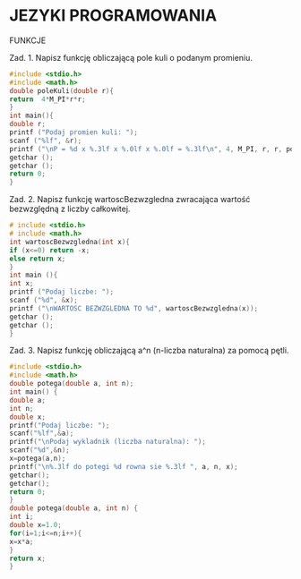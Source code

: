 # JEZYKI PROGRAMOWANIA

FUNKCJE

Zad. 1. Napisz funkcję obliczającą pole kuli o podanym promieniu.
```c
#include <stdio.h>
#include <math.h>
double poleKuli(double r){
return  4*M_PI*r*r;   
}
int main(){
double r;     
printf ("Podaj promien kuli: ");
scanf ("%lf", &r);
printf ("\nP = %d x %.3lf x %.0lf x %.0lf = %.3lf\n", 4, M_PI, r, r, poleKuli(r));
getchar ();
getchar ();
return 0;
}
```
Zad. 2. Napisz funkcję wartoscBezwzgledna zwracająca wartość bezwzględną z liczby całkowitej.
```c
# include <stdio.h>
# include <math.h>
int wartoscBezwzgledna(int x){
if (x<=0) return -x;
else return x;
}
int main (){
int x;
printf ("Podaj liczbe: ");
scanf ("%d", &x);
printf ("\nWARTOSC BEZWZGLEDNA TO %d", wartoscBezwzgledna(x));
getchar ();
getchar ();
}
```
Zad. 3. Napisz funkcję obliczającą a^n (n-liczba naturalna) za pomocą pętli.
```c
#include <stdio.h>
#include <math.h>
double potega(double a, int n);
int main() {
double a;
int n;
double x;
printf("Podaj liczbe: ");
scanf("%lf",&a);
printf("\nPodaj wykladnik (liczba naturalna): ");
scanf("%d",&n);
x=potega(a,n);
printf("\n%.3lf do potegi %d rowna sie %.3lf ", a, n, x);
getchar();
getchar();
return 0;
}   
double potega(double a, int n) {
int i;
double x=1.0;
for(i=1;i<=n;i++){
x=x*a;
}
return x;
}
```
